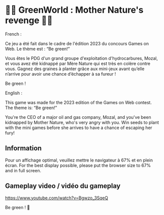# 🌱🍃 GreenWorld : Mother Nature's revenge 🍃🌱

French : 

Ce jeu a été fait dans le cadre de l'édition 2023 du concours Games on Web. Le thème est : “Be green!”

Vous êtes le PDG d'un grand groupe d'exploitation d'hydrocarbures, Mozal, et vous avez été kidnappé par Mère Nature qui est très en colère contre vous. Gagnez des graines à planter grâce aux mini-jeux avant qu’elle n’arrive pour avoir une chance d’échapper à sa fureur !

Be green !

English :

This game was made for the 2023 edition of the Games on Web contest. The theme is: “Be green!”

You're the CEO of a major oil and gas company, Mozal, and you've been kidnapped by Mother Nature, who's very angry with you. Win seeds to plant with the mini games before she arrives to have a chance of escaping her fury!




## Information

Pour un affichage optimal, veuillez mettre le navigateur à 67% et en plein écran. 
For the best display possible, please put the browser size to 67% and in full screen.




## Gameplay video / vidéo du gameplay
https://www.youtube.com/watch?v=Bgwzo_3SqeQ



Be green ! 🌿
